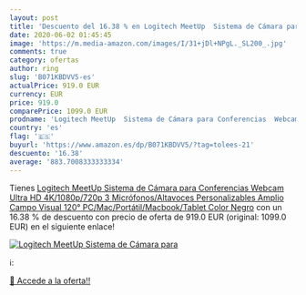 ```yaml
---
layout: post
title: 'Descuento del 16.38 % en Logitech MeetUp  Sistema de Cámara para '
date: 2020-06-02 01:45:45
image: 'https://m.media-amazon.com/images/I/31+jDl+NPgL._SL200_.jpg'
comments: true
category: ofertas
author: ring
slug: 'B071KBDVV5-es'
actualPrice: 919.0 EUR
currency: EUR
price: 919.0
comparePrice: 1099.0 EUR
prodname: 'Logitech MeetUp  Sistema de Cámara para Conferencias  Webcam Ultra HD 4K/1080p/720p  3 Micrófonos/Altavoces Personalizables  Amplio Campo Visual 120°  PC/Mac/Portátil/Macbook/Tablet  Color Negro'
country: 'es'
flag: '🇪🇸'
buyurl: 'https://www.amazon.es/dp/B071KBDVV5/?tag=tolees-21'
descuento: '16.38'
average: '883.7008333333334'
---
```


Tienes [Logitech MeetUp  Sistema de Cámara para Conferencias  Webcam Ultra HD 4K/1080p/720p  3 Micrófonos/Altavoces Personalizables  Amplio Campo Visual 120°  PC/Mac/Portátil/Macbook/Tablet  Color Negro](https://www.amazon.es/dp/B071KBDVV5/?tag=tolees-21) con un 16.38 % de descuento con precio de oferta de 919.0 EUR (original: 1099.0 EUR) en el siguiente enlace!

[![Logitech MeetUp  Sistema de Cámara para ](https://m.media-amazon.com/images/I/31+jDl+NPgL._SL200_.jpg)](https://www.amazon.es/dp/B071KBDVV5/?tag=tolees-21)

ℹ️:


[🛒 Accede a la oferta!!](https://www.amazon.es/dp/B071KBDVV5/?tag=tolees-21)
